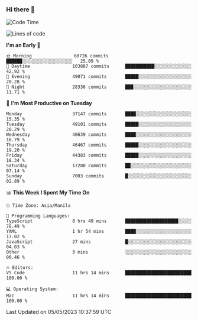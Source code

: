 ### Hi there 👋

<!--START_SECTION:waka-->
![Code Time](http://img.shields.io/badge/Code%20Time-3%2C898%20hrs%2047%20mins-blue)

![Lines of code](https://img.shields.io/badge/From%20Hello%20World%20I%27ve%20Written-99.5%20million%20lines%20of%20code-blue)

**I'm an Early 🐤** 

```text
🌞 Morning                60726 commits       ██████░░░░░░░░░░░░░░░░░░░   25.09 % 
🌆 Daytime                103887 commits      ███████████░░░░░░░░░░░░░░   42.92 % 
🌃 Evening                49071 commits       █████░░░░░░░░░░░░░░░░░░░░   20.28 % 
🌙 Night                  28336 commits       ███░░░░░░░░░░░░░░░░░░░░░░   11.71 % 
```
📅 **I'm Most Productive on Tuesday** 

```text
Monday                   37147 commits       ████░░░░░░░░░░░░░░░░░░░░░   15.35 % 
Tuesday                  49101 commits       █████░░░░░░░░░░░░░░░░░░░░   20.29 % 
Wednesday                40639 commits       ████░░░░░░░░░░░░░░░░░░░░░   16.79 % 
Thursday                 46467 commits       █████░░░░░░░░░░░░░░░░░░░░   19.20 % 
Friday                   44383 commits       █████░░░░░░░░░░░░░░░░░░░░   18.34 % 
Saturday                 17280 commits       ██░░░░░░░░░░░░░░░░░░░░░░░   07.14 % 
Sunday                   7003 commits        █░░░░░░░░░░░░░░░░░░░░░░░░   02.89 % 
```


📊 **This Week I Spent My Time On** 

```text
🕑︎ Time Zone: Asia/Manila

💬 Programming Languages: 
TypeScript               8 hrs 49 mins       ████████████████████░░░░░   78.49 % 
YAML                     1 hr 54 mins        ████░░░░░░░░░░░░░░░░░░░░░   17.02 % 
JavaScript               27 mins             █░░░░░░░░░░░░░░░░░░░░░░░░   04.03 % 
Other                    3 mins              ░░░░░░░░░░░░░░░░░░░░░░░░░   00.46 % 

🔥 Editors: 
VS Code                  11 hrs 14 mins      █████████████████████████   100.00 % 

💻 Operating System: 
Mac                      11 hrs 14 mins      █████████████████████████   100.00 % 
```


 Last Updated on 05/05/2023 10:37:59 UTC
<!--END_SECTION:waka-->


<!--
**rad182/rad182** is a ✨ _special_ ✨ repository because its `README.md` (this file) appears on your GitHub profile.

Here are some ideas to get you started:

- 🔭 I’m currently working on ...
- 🌱 I’m currently learning ...
- 👯 I’m looking to collaborate on ...
- 🤔 I’m looking for help with ...
- 💬 Ask me about ...
- 📫 How to reach me: ...
- 😄 Pronouns: ...
- ⚡ Fun fact: ...
-->
